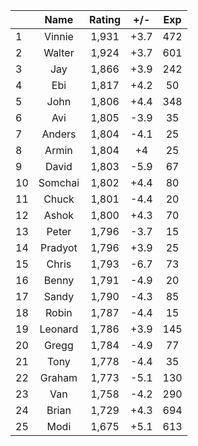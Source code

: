 | |Name|Rating|+/-|Exp|
|-|:--:|:----:|:-:|:-:|
|1|Vinnie|1,931|+3.7|472|
|2|Walter|1,924|+3.7|601|
|3|Jay|1,866|+3.9|242|
|4|Ebi|1,817|+4.2|50|
|5|John|1,806|+4.4|348|
|6|Avi|1,805|-3.9|35|
|7|Anders|1,804|-4.1|25|
|8|Armin|1,804|+4|25|
|9|David|1,803|-5.9|67|
|10|Somchai|1,802|+4.4|80|
|11|Chuck|1,801|-4.4|20|
|12|Ashok|1,800|+4.3|70|
|13|Peter|1,796|-3.7|15|
|14|Pradyot|1,796|+3.9|25|
|15|Chris|1,793|-6.7|73|
|16|Benny|1,791|-4.9|20|
|17|Sandy|1,790|-4.3|85|
|18|Robin|1,787|-4.4|15|
|19|Leonard|1,786|+3.9|145|
|20|Gregg|1,784|-4.9|77|
|21|Tony|1,778|-4.4|35|
|22|Graham|1,773|-5.1|130|
|23|Van|1,758|-4.2|290|
|24|Brian|1,729|+4.3|694|
|25|Modi|1,675|+5.1|613|
